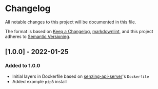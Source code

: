 # Changelog

All notable changes to this project will be documented in this file.

The format is based on [Keep a Changelog](https://keepachangelog.com/en/1.0.0/),
[markdownlint](https://dlaa.me/markdownlint/),
and this project adheres to [Semantic Versioning](https://semver.org/spec/v2.0.0.html).

## [1.0.0] - 2022-01-25

### Added to 1.0.0

- Initial layers in Dockerfile based on
  [senzing-api-server](https://github.com/senzing-garage/senzing-api-server)'s `Dockerfile`
- Added example `pip3` install
